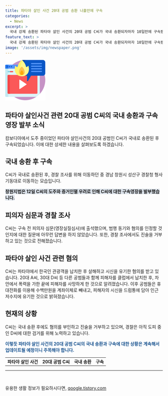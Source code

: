 ```yaml
---
title: 파타야 살인 사건 20대 공범 송환 나흘만에 구속
categories:
  - News
excerpt: >
  국내 강제 송환된 파타야 살인 사건의 20대 공범 C씨가 국내 송환되자마자 10일만에 구속됐다. 지난 12일, 도주 우려와 증거 인멸 우려로 인해 구속영장이 발부됐으며, C씨는 구속 전 피의자 심문에 출석했지만 진술을 거부했다. 이들은 한국인 피해자를 납치·살해한 뒤 시신을 유기한 혐의를 받으며, 사건 당일 약물과 술에 취한 피해자를 클럽에서 데리고 나와 범행을 저질렀다고 밝혀졌다. 그리고 피해자가 숨진 후에는 수백만원을 계좌 이체로 빼내고, 시신을 드럼통에 담아 인근 저수지에 유기했다. 20대 공범 A씨가 이미 구속기소됐는데 C씨와 D씨는 아직 도피 중으로 경찰이 총력을 기울이고 있다.
feature_text: >
  국내 강제 송환된 파타야 살인 사건의 20대 공범 C씨가 국내 송환되자마자 10일만에 구속됐다. 지난 12일, 도주 우려와 증거 인멸 우려로 인해 구속영장이 발부됐으며, C씨는 구속 전 피의자 심문에 출석했지만 진술을 거부했다. 이들은 한국인 피해자를 납치·살해한 뒤 시신을 유기한 혐의를 받으며, 사건 당일 약물과 술에 취한 피해자를 클럽에서 데리고 나와 범행을 저질렀다고 밝혀졌다. 그리고 피해자가 숨진 후에는 수백만원을 계좌 이체로 빼내고, 시신을 드럼통에 담아 인근 저수지에 유기했다. 20대 공범 A씨가 이미 구속기소됐는데 C씨와 D씨는 아직 도피 중으로 경찰이 총력을 기울이고 있다.
image: '/assets/img/newspaper.png'
---
```


<p><img src="/assets/img/news.png" alt="rentncar 속보" /></p>

<h2>파타야 살인사건 관련 20대 공범 C씨의 국내 송환과 구속 영장 발부 소식</h2>

<p data-ke-size="size16">캄보디아에서 도주 중이었던 파타야 살인사건의 20대 공범인 C씨가 국내로 송환된 후 구속되었습니다. 이에 대한 상세한 내용을 살펴보도록 하겠습니다.</p>

<h2 data-ke-size="size26">국내 송환 후 구속</h2>

<p data-ke-size="size16">C씨가 국내로 송환된 후, 경찰 조사를 위해 이동하던 중 경남 창원시 성산구 경찰청 형사기동대로 이동하는 모습입니다.</p>

<p data-ke-size="size16"><b><span style="background-color: #21538527;">창원지법은 12일 C씨의 도주와 증거인멸 우려로 인해 C씨에 대한 구속영장을 발부했습니다.</span></b></p>

<h2 data-ke-size="size26">피의자 심문과 경찰 조사</h2>

<p data-ke-size="size16">C씨는 구속 전 피의자 심문(영장실질심사)에 출석했으며, 범행 동기와 혐의를 인정할 것인지에 대한 질문에 아무런 답변을 하지 않았습니다. 또한, 경찰 조사에서도 진술을 거부하고 있는 것으로 전해졌습니다.</p>

<h2 data-ke-size="size26">파타야 살인 사건 관련 혐의</h2>

<p data-ke-size="size16">C씨는 파타야에서 한국인 관광객을 납치한 후 살해하고 시신을 유기한 혐의를 받고 있습니다. 20대 A씨, 30대 D씨 등 다른 공범들과 함께 피해자를 클럽에서 납치한 후, 차 안에서 폭력을 가한 끝에 피해자를 사망하게 한 것으로 알려졌습니다. 이후 공범들은 휴대전화를 이용해 수백만원을 계좌이체로 빼내고, 피해자의 시신을 드럼통에 담아 인근 저수지에 유기한 것으로 밝혀졌습니다.</p>

<h2 data-ke-size="size26">현재의 상황</h2>

<p data-ke-size="size16">C씨는 국내 송환 후에도 혐의를 부인하고 진술을 거부하고 있으며, 경찰은 아직 도피 중인 D씨에 대한 검거를 위해 노력하고 있습니다.</p>

<p data-ke-size="size16"><b><span style="color: #1a5490;">이렇듯 파타야 살인 사건의 20대 공범 C씨의 국내 송환과 구속에 대한 상황은 계속해서 업데이트될 예정이니 주목해야 합니다.</span></b></p>

<table>
    <tr>
        <td style="text-align: center; height: 17px;"><b>파타야 살인 사건</b></td>
        <td style="text-align: center; height: 17px;"><b>20대 공범 C씨</b></td>
        <td style="text-align: center; height: 17px;"><b>국내 송환</b></td>
        <td style="text-align: center; height: 17px;"><b>구속</b></td>
    </tr>
</table>

<hr>

<p data-ke-size="size16">&nbsp;</p>
유용한 생활 정보가 필요하시다면, <a href="https://qoogle.tistory.com" rel="dofollow">qoogle.tistory.com</a>



